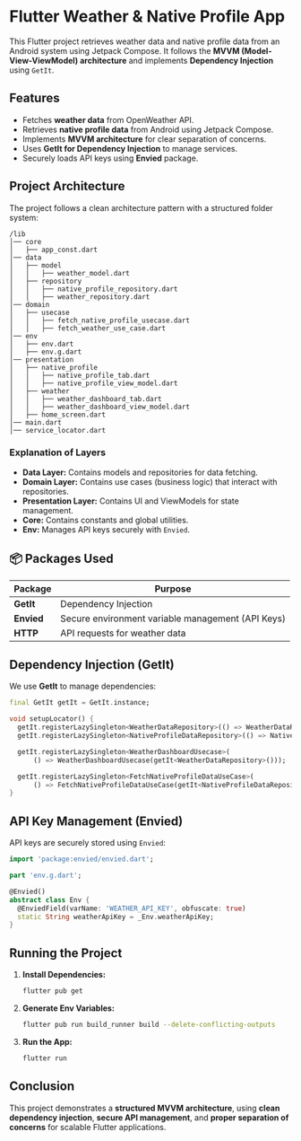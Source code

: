 # Flutter Weather & Native Profile App

This Flutter project retrieves weather data and native profile data from an Android system using Jetpack Compose. It follows the **MVVM (Model-View-ViewModel) architecture** and implements **Dependency Injection** using `GetIt`.

## Features
- Fetches **weather data** from OpenWeather API.
- Retrieves **native profile data** from Android using Jetpack Compose.
- Implements **MVVM architecture** for clear separation of concerns.
- Uses **GetIt for Dependency Injection** to manage services.
- Securely loads API keys using **Envied** package.

## Project Architecture
The project follows a clean architecture pattern with a structured folder system:

```
/lib
│── core
│   ├── app_const.dart
│── data
│   ├── model
│   │   ├── weather_model.dart
│   ├── repository
│   │   ├── native_profile_repository.dart
│   │   ├── weather_repository.dart
│── domain
│   ├── usecase
│   │   ├── fetch_native_profile_usecase.dart
│   │   ├── fetch_weather_use_case.dart
│── env
│   ├── env.dart
│   ├── env.g.dart
│── presentation
│   ├── native_profile
│   │   ├── native_profile_tab.dart
│   │   ├── native_profile_view_model.dart
│   ├── weather
│   │   ├── weather_dashboard_tab.dart
│   │   ├── weather_dashboard_view_model.dart
│   ├── home_screen.dart
│── main.dart
│── service_locator.dart
```

### Explanation of Layers
- **Data Layer:** Contains models and repositories for data fetching.
- **Domain Layer:** Contains use cases (business logic) that interact with repositories.
- **Presentation Layer:** Contains UI and ViewModels for state management.
- **Core:** Contains constants and global utilities.
- **Env:** Manages API keys securely with `Envied`.

## 📦 Packages Used
| Package  | Purpose  |
|----------|----------|
| **GetIt**  | Dependency Injection |
| **Envied** | Secure environment variable management (API Keys) |
| **HTTP** | API requests for weather data |


## Dependency Injection (GetIt)
We use **GetIt** to manage dependencies:

```dart
final GetIt getIt = GetIt.instance;

void setupLocator() {
  getIt.registerLazySingleton<WeatherDataRepository>(() => WeatherDataRepositoryImpl());
  getIt.registerLazySingleton<NativeProfileDataRepository>(() => NativeProfileDataRepositoryImpl());

  getIt.registerLazySingleton<WeatherDashboardUsecase>(
      () => WeatherDashboardUsecase(getIt<WeatherDataRepository>()));

  getIt.registerLazySingleton<FetchNativeProfileDataUseCase>(
      () => FetchNativeProfileDataUseCase(getIt<NativeProfileDataRepository>()));
}
```

## API Key Management (Envied)
API keys are securely stored using `Envied`:

```dart
import 'package:envied/envied.dart';

part 'env.g.dart';

@Envied()
abstract class Env {
  @EnviedField(varName: 'WEATHER_API_KEY', obfuscate: true)
  static String weatherApiKey = _Env.weatherApiKey;
}
```

## Running the Project
1. **Install Dependencies:**
   ```sh
   flutter pub get
   ```
2. **Generate Env Variables:**
   ```sh
   flutter pub run build_runner build --delete-conflicting-outputs
   ```
3. **Run the App:**
   ```sh
   flutter run
   ```

## Conclusion
This project demonstrates a **structured MVVM architecture**, using **clean dependency injection**, **secure API management**, and **proper separation of concerns** for scalable Flutter applications.
